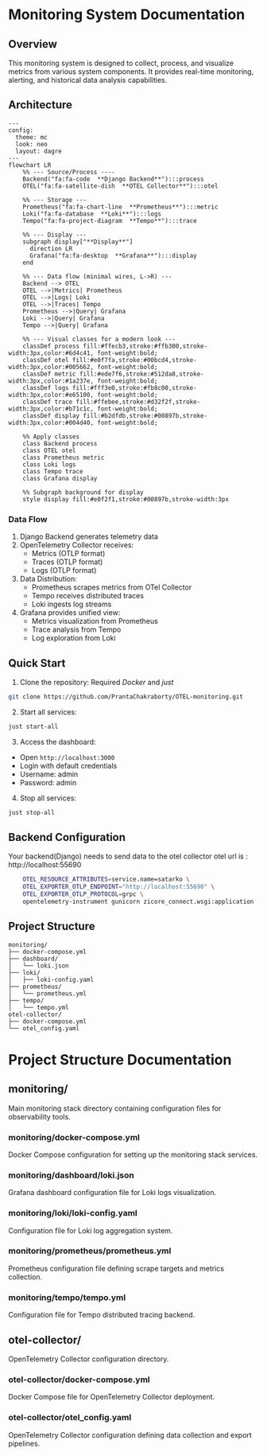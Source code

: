 # Monitoring System Documentation

## Overview
This monitoring system is designed to collect, process, and visualize metrics from various system components. It provides real-time monitoring, alerting, and historical data analysis capabilities.

## Architecture

```mermaid
---
config:
  theme: mc
  look: neo
  layout: dagre
---
flowchart LR
    %% --- Source/Process ----
    Backend("fa:fa-code  **Django Backend**"):::process
    OTEL("fa:fa-satellite-dish  **OTEL Collector**"):::otel

    %% --- Storage ---
    Prometheus("fa:fa-chart-line  **Prometheus**"):::metric
    Loki("fa:fa-database  **Loki**"):::logs
    Tempo("fa:fa-project-diagram  **Tempo**"):::trace

    %% --- Display ---
    subgraph display["**Display**"]
      direction LR
      Grafana("fa:fa-desktop  **Grafana**"):::display
    end

    %% --- Data flow (minimal wires, L->R) ---
    Backend --> OTEL
    OTEL -->|Metrics| Prometheus
    OTEL -->|Logs| Loki
    OTEL -->|Traces| Tempo
    Prometheus -->|Query| Grafana
    Loki -->|Query| Grafana
    Tempo -->|Query| Grafana

    %% --- Visual classes for a modern look ---
    classDef process fill:#ffecb3,stroke:#ffb300,stroke-width:3px,color:#6d4c41, font-weight:bold;
    classDef otel fill:#e0f7fa,stroke:#00bcd4,stroke-width:3px,color:#005662, font-weight:bold;
    classDef metric fill:#ede7f6,stroke:#512da8,stroke-width:3px,color:#1a237e, font-weight:bold;
    classDef logs fill:#fff3e0,stroke:#fb8c00,stroke-width:3px,color:#e65100, font-weight:bold;
    classDef trace fill:#ffebee,stroke:#d32f2f,stroke-width:3px,color:#b71c1c, font-weight:bold;
    classDef display fill:#b2dfdb,stroke:#00897b,stroke-width:3px,color:#004d40, font-weight:bold;

    %% Apply classes
    class Backend process
    class OTEL otel
    class Prometheus metric
    class Loki logs
    class Tempo trace
    class Grafana display

    %% Subgraph background for display
    style display fill:#e0f2f1,stroke:#00897b,stroke-width:3px

```

### Data Flow
1. Django Backend generates telemetry data
2. OpenTelemetry Collector receives:
   - Metrics (OTLP format)
   - Traces (OTLP format)
   - Logs (OTLP format)
3. Data Distribution:
   - Prometheus scrapes metrics from OTel Collector
   - Tempo receives distributed traces
   - Loki ingests log streams
4. Grafana provides unified view:
   - Metrics visualization from Prometheus
   - Trace analysis from Tempo
   - Log exploration from Loki


## Quick Start

1. Clone the repository:
Required *Docker* and *just*
```bash
git clone https://github.com/PrantaChakraborty/OTEL-monitoring.git
```

2. Start all services:
```bash
just start-all
```


3. Access the dashboard:
- Open `http://localhost:3000`
- Login with default credentials 
- Username: admin
- Password: admin

4. Stop all services:
```bash
just stop-all
```

## Backend Configuration
Your backend(Django) needs to send data to the otel collector
otel url is : http://localhost:55690
```bash
    OTEL_RESOURCE_ATTRIBUTES=service.name=satarko \
    OTEL_EXPORTER_OTLP_ENDPOINT="http://localhost:55690" \
    OTEL_EXPORTER_OTLP_PROTOCOL=grpc \
    opentelemetry-instrument gunicorn zicore_connect.wsgi:application --workers 2
```

## Project Structure

```
monitoring/
├── docker-compose.yml
├── dashboard/
│   └── loki.json
├── loki/
│   ├── loki-config.yaml
├── prometheus/
│   └── prometheus.yml
├── tempo/
│   └── tempo.yml
otel-collector/
├── docker-compose.yml
└── otel_config.yaml
```

# Project Structure Documentation

## monitoring/
Main monitoring stack directory containing configuration files for observability tools.

### monitoring/docker-compose.yml
Docker Compose configuration for setting up the monitoring stack services.

### monitoring/dashboard/loki.json 
Grafana dashboard configuration file for Loki logs visualization.

### monitoring/loki/loki-config.yaml
Configuration file for Loki log aggregation system.

### monitoring/prometheus/prometheus.yml
Prometheus configuration file defining scrape targets and metrics collection.

### monitoring/tempo/tempo.yml
Configuration file for Tempo distributed tracing backend.

## otel-collector/
OpenTelemetry Collector configuration directory.

### otel-collector/docker-compose.yml
Docker Compose file for OpenTelemetry Collector deployment.

### otel-collector/otel_config.yaml
OpenTelemetry Collector configuration defining data collection and export pipelines.




